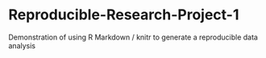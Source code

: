 # Reproducible-Research-Project-1
Demonstration of using R Markdown / knitr to generate a reproducible data analysis
